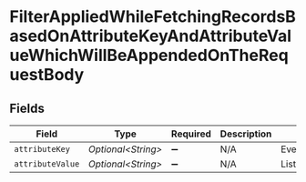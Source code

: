 # FilterAppliedWhileFetchingRecordsBasedOnAttributeKeyAndAttributeValueWhichWillBeAppendedOnTheRequestBody


## Fields

| Field                    | Type                     | Required                 | Description              | Example                  |
| ------------------------ | ------------------------ | ------------------------ | ------------------------ | ------------------------ |
| `attributeKey`           | *Optional\<String>*      | :heavy_minus_sign:       | N/A                      | EventName                |
| `attributeValue`         | *Optional\<String>*      | :heavy_minus_sign:       | N/A                      | ListInstanceAssociations |